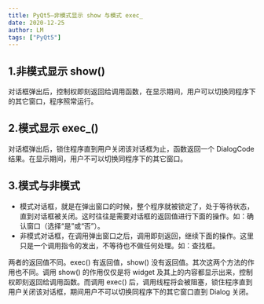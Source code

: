 ```yaml
---
title: PyQt5—非模式显示 show 与模式 exec_
date: 2020-12-25
author: LM
tags: ["PyQt5"]
---
```


## 1.非模式显示 show()

对话框弹出后，控制权即刻返回给调用函数，在显示期间，用户可以切换同程序下的其它窗口，程序照常运行。

## 2.模式显示 exec_()

对话框弹出后，锁住程序直到用户关闭该对话框为止，函数返回一个 DialogCode 结果。在显示期间，用户不可以切换同程序下的其它窗口。

## 3.模式与非模式

- 模式对话框，就是在弹出窗口的时候，整个程序就被锁定了，处于等待状态，直到对话框被关闭。这时往往是需要对话框的返回值进行下面的操作。如：确认窗口（选择“是”或“否”）。
- 非模式对话框，在调用弹出窗口之后，调用即刻返回，继续下面的操作。这里只是一个调用指令的发出，不等待也不做任何处理。如：查找框。

两者的返回值不同。exec() 有返回值，show() 没有返回值。其次这两个方法的作用也不同。调用 show() 的作用仅仅是将 widget 及其上的内容都显示出来，控制权即刻返回给调用函数。而调用 exec() 后，调用线程将会被阻塞，锁住程序直到用户关闭该对话框，期间用户不可以切换同程序下的其它窗口直到 Dialog 关闭。
